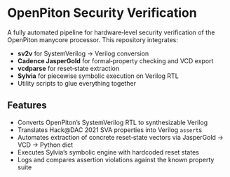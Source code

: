 # OpenPiton Security Verification

A fully automated pipeline for hardware‐level security verification of the OpenPiton manycore processor. This repository integrates:

- **sv2v** for SystemVerilog → Verilog conversion  
- **Cadence JasperGold** for formal‐property checking and VCD export  
- **vcdparse** for reset‐state extraction  
- **Sylvia** for piecewise symbolic execution on Verilog RTL  
- Utility scripts to glue everything together

## Features

- Converts OpenPiton’s SystemVerilog RTL to synthesizable Verilog  
- Translates Hack@DAC 2021 SVA properties into Verilog `assert`s  
- Automates extraction of concrete reset‐state vectors via JasperGold → VCD → Python dict  
- Executes Sylvia’s symbolic engine with hardcoded reset states  
- Logs and compares assertion violations against the known property suite

